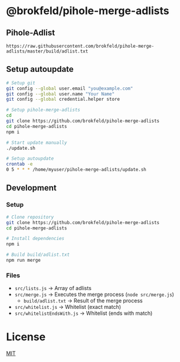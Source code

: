 # @brokfeld/pihole-merge-adlists

## Pihole-Adlist

`https://raw.githubusercontent.com/brokfeld/pihole-merge-adlists/master/build/adlist.txt`

## Setup autoupdate

```bash
# Setup git
git config --global user.email "you@example.com"
git config --global user.name "Your Name"
git config --global credential.helper store

# Setup pihole-merge-adlists
cd
git clone https://github.com/brokfeld/pihole-merge-adlists
cd pihole-merge-adlists
npm i

# Start update manually
./update.sh

# Setup autoupdate
crontab -e
0 5 * * * /home/myuser/pihole-merge-adlists/update.sh
```

## Development

### Setup

```bash
# Clone repository
git clone https://github.com/brokfeld/pihole-merge-adlists
cd pihole-merge-adlists

# Install dependencies
npm i

# Build build/adlist.txt
npm run merge
```

### Files

* `src/lists.js` → Array of adlists
* `src/merge.js` → Executes the merge process (`node src/merge.js`)
  * `build/adlist.txt` → Result of the merge process
* `src/whitelist.js` → Whitelist (exact match)
* `src/whitelistEndsWith.js` → Whitelist (ends with match)

# License

[MIT](LICENSE)
